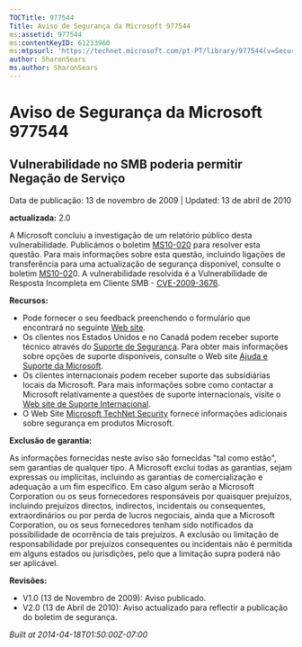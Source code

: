 ```yaml
---
TOCTitle: 977544
Title: Aviso de Segurança da Microsoft 977544
ms:assetid: 977544
ms:contentKeyID: 61233960
ms:mtpsurl: 'https://technet.microsoft.com/pt-PT/library/977544(v=Security.10)'
author: SharonSears
ms.author: SharonSears
---
```


Aviso de Segurança da Microsoft 977544
======================================

Vulnerabilidade no SMB poderia permitir Negação de Serviço
----------------------------------------------------------

Data de publicação: 13 de novembro de 2009 | Updated: 13 de abril de 2010

**actualizada:** 2.0

A Microsoft concluiu a investigação de um relatório público desta vulnerabilidade. Publicámos o boletim [MS10-020](http://go.microsoft.com/fwlink/?linkid=184663) para resolver esta questão. Para mais informações sobre esta questão, incluindo ligações de transferência para uma actualização de segurança disponível, consulte o boletim [MS10-02](http://go.microsoft.com/fwlink/?linkid=184663)0. A vulnerabilidade resolvida é a Vulnerabilidade de Resposta Incompleta em Cliente SMB - [CVE-2009-3676](http://www.cve.mitre.org/cgi-bin/cvename.cgi?name=cve-2009-3676).

**Recursos:**

-   Pode fornecer o seu feedback preenchendo o formulário que encontrará no seguinte [Web site](https://support.microsoft.com/common/survey.aspx?scid=sw;en;1257&amp;showpage=1&amp;ws=technet&amp;sd=tech).
-   Os clientes nos Estados Unidos e no Canadá podem receber suporte técnico através do [Suporte de Segurança](http://go.microsoft.com/fwlink/?linkid=21131). Para obter mais informações sobre opções de suporte disponíveis, consulte o Web site [Ajuda e Suporte da Microsoft](http://support.microsoft.com/).
-   Os clientes internacionais podem receber suporte das subsidiárias locais da Microsoft. Para mais informações sobre como contactar a Microsoft relativamente a questões de suporte internacionais, visite o [Web site de Suporte Internacional](http://go.microsoft.com/fwlink/?linkid=21155).
-   O Web Site [Microsoft TechNet Security](http://go.microsoft.com/fwlink/?linkid=21132) fornece informações adicionais sobre segurança em produtos Microsoft.

**Exclusão de garantia:**

As informações fornecidas neste aviso são fornecidas "tal como estão", sem garantias de qualquer tipo. A Microsoft exclui todas as garantias, sejam expressas ou implícitas, incluindo as garantias de comercialização e adequação a um fim específico. Em caso algum serão a Microsoft Corporation ou os seus fornecedores responsáveis por quaisquer prejuízos, incluindo prejuízos directos, indirectos, incidentais ou consequentes, extraordinários ou por perda de lucros negociais, ainda que a Microsoft Corporation, ou os seus fornecedores tenham sido notificados da possibilidade de ocorrência de tais prejuízos. A exclusão ou limitação de responsabilidade por prejuízos consequentes ou incidentais não é permitida em alguns estados ou jurisdições, pelo que a limitação supra poderá não ser aplicável.

**Revisões:**

-   V1.0 (13 de Novembro de 2009): Aviso publicado.
-   V2.0 (13 de Abril de 2010): Aviso actualizado para reflectir a publicação do boletim de segurança.

*Built at 2014-04-18T01:50:00Z-07:00*
